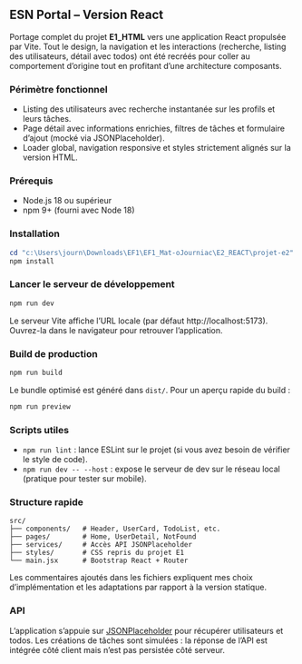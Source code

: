 ## ESN Portal – Version React

Portage complet du projet **E1_HTML** vers une application React propulsée par Vite. Tout le design, la navigation et les interactions (recherche, listing des utilisateurs, détail avec todos) ont été recréés pour coller au comportement d’origine tout en profitant d’une architecture composants.

### Périmètre fonctionnel
- Listing des utilisateurs avec recherche instantanée sur les profils et leurs tâches.
- Page détail avec informations enrichies, filtres de tâches et formulaire d’ajout (mocké via JSONPlaceholder).
- Loader global, navigation responsive et styles strictement alignés sur la version HTML.

### Prérequis
- Node.js 18 ou supérieur
- npm 9+ (fourni avec Node 18)

### Installation
```powershell
cd "c:\Users\journ\Downloads\EF1\EF1_Mat-oJourniac\E2_REACT\projet-e2"
npm install
```

### Lancer le serveur de développement
```powershell
npm run dev
```
Le serveur Vite affiche l’URL locale (par défaut http://localhost:5173). Ouvrez-la dans le navigateur pour retrouver l’application.

### Build de production
```powershell
npm run build
```
Le bundle optimisé est généré dans `dist/`. Pour un aperçu rapide du build :

```powershell
npm run preview
```

### Scripts utiles
- `npm run lint` : lance ESLint sur le projet (si vous avez besoin de vérifier le style de code).
- `npm run dev -- --host` : expose le serveur de dev sur le réseau local (pratique pour tester sur mobile).

### Structure rapide
```
src/
├── components/   # Header, UserCard, TodoList, etc.
├── pages/        # Home, UserDetail, NotFound
├── services/     # Accès API JSONPlaceholder
├── styles/       # CSS repris du projet E1
└── main.jsx      # Bootstrap React + Router
```

Les commentaires ajoutés dans les fichiers expliquent mes choix d’implémentation et les adaptations par rapport à la version statique.

### API
L’application s’appuie sur [JSONPlaceholder](https://jsonplaceholder.typicode.com) pour récupérer utilisateurs et todos. Les créations de tâches sont simulées : la réponse de l’API est intégrée côté client mais n’est pas persistée côté serveur.
